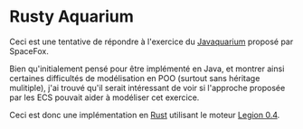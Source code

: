 # Rusty Aquarium

Ceci est une tentative de répondre à l'exercice du [Javaquarium](https://zestedesavoir.com/forums/sujet/447/javaquarium/) proposé par SpaceFox.

Bien qu'initialement pensé pour être implémenté en Java, et montrer ainsi certaines difficultés de modélisation en POO (surtout sans héritage mulitiple), j'ai trouvé qu'il serait intéressant de voir si l'approche proposée par les ECS pouvait aider à modéliser cet exercice.

Ceci est donc une implémentation en [Rust](https://www.rust-lang.org/) utilisant le moteur [Legion 0.4](https://docs.rs/legion/0.4.0/legion/index.html).
